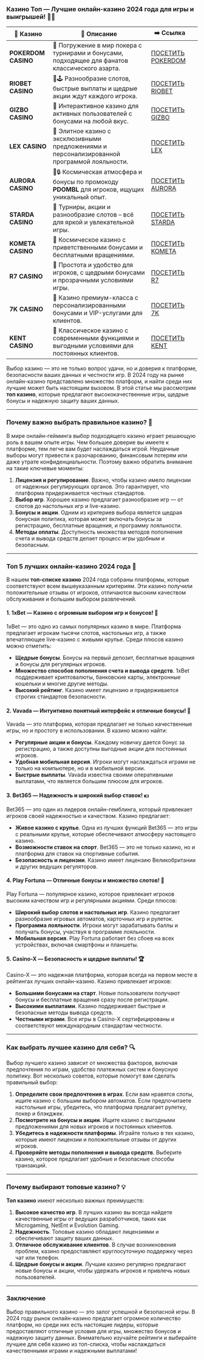 ### Казино Топ — Лучшие онлайн-казино 2024 года для игры и выигрышей! 🎰💎
| 🎰 Казино           | 📜 Описание                                                                                       | ➡️ Ссылка                                                                                          |   |
| ------------------- | ------------------------------------------------------------------------------------------------- | -------------------------------------------------------------------------------------------------- | - |
| **POKERDOM CASINO** | 🎲 Погружение в мир покера с турнирами и бонусами, подходящее для фанатов классического азарта.   | [ПОСЕТИТЬ POKERDOM](https://brandplay.link/FwVc4f)                                                 |   |
| **RIOBET CASINO**   | 🌟🕹️ Разнообразие слотов, быстрые выплаты и щедрые акции ждут каждого игрока.                    | [ПОСЕТИТЬ RIOBET](https://brandplay.link/TnjsxFvH)                                                 |   |
| **GIZBO CASINO**    | 🚀 Интерактивное казино для активных пользователей с бонусами на любой вкус.                      | [ПОСЕТИТЬ GIZBO](https://brandplay.link/rvzLrVLp)                                                  |   |
| **LEX CASINO**      | 🎰 Элитное казино с эксклюзивными предложениями и персонализированной программой лояльности.      | [ПОСЕТИТЬ LEX](https://brandplay.link/VMqNXPFs)                                                    |   |
| **AURORA CASINO**   | 🌌🔒 Космическая атмосфера и бонусы по промокоду **PDOMBL** для игроков, ищущих уникальный опыт. | [ПОСЕТИТЬ AURORA](https://10trafic-stat2.com/click/668546556bcc6313411604bc/6766/13031/subaccount) |   |
| **STARDA CASINO**   | 🌠 Турниры, акции и разнообразие слотов – всё для яркой и увлекательной игры.                     | [ПОСЕТИТЬ STARDA](https://brandplay.link/HDcDrxLk)                                                 |   |
| **KOMETA CASINO**   | 💫 Космическое казино с приветственными бонусами и бесплатными вращениями.                        | [ПОСЕТИТЬ KOMETA](https://brandplay.link/jHzFFYGv)                                                 |   |
| **R7 CASINO**       | 🎯 Простота и удобство для игроков, с щедрыми бонусами и прозрачными условиями игры.              | [ПОСЕТИТЬ R7](https://brandplay.link/dByFXP7h)                                                     |   |
| **7K CASINO**       | 💎 Казино премиум-класса с персонализированными бонусами и VIP-услугами для клиентов.             | [ПОСЕТИТЬ 7K](https://brandplay.link/dd46bNgD)                                                     |   |
| **KENT CASINO**     | 🎲 Классическое казино с современными функциями и выгодными условиями для постоянных клиентов.    | [ПОСЕТИТЬ KENT](https://brandplay.link/XRH1g6Vb)                                                   

Выбор казино — это не только вопрос удачи, но и доверия к платформе, безопасности ваших данных и честности игр. В 2024 году на рынке онлайн-казино представлено множество платформ, и найти среди них лучшие может быть настоящим вызовом. В этой статье мы рассмотрим **топ казино**, которые предлагают высококачественные игры, щедрые бонусы и надежную защиту ваших данных.

***

### Почему важно выбрать правильное казино? 🎯

В мире онлайн-гейминга выбор подходящего казино играет решающую роль в вашем опыте игры. Чем большее доверие вы имеете к платформе, тем легче вам будет наслаждаться игрой. Неудачные выборы могут привести к разочарованию, финансовым потерям или даже утрате конфиденциальности. Поэтому важно обратить внимание на такие ключевые моменты:

1. **Лицензия и регулирование**. Важно, чтобы казино имело лицензии от надежных регулирующих органов. Это гарантирует, что платформа придерживается честных стандартов.
2. **Выбор игр**. Хорошее казино предлагает разнообразие игр — от слотов до настольных игр и live-казино.
3. **Бонусы и акции**. Одним из критериев выбора является щедрая бонусная политика, которая может включать бонусы за регистрацию, бесплатные вращения, и программу лояльности.
4. **Методы оплаты**. Доступность множества методов пополнения счета и вывода средств делает процесс игры удобным и безопасным.

***

### Топ 5 лучших онлайн-казино 2024 года 🌟

В нашем **топ-списке казино** 2024 года собраны платформы, которые соответствуют всем вышеуказанным критериям. Эти казино получили положительные отзывы от игроков, отличаются высоким качеством обслуживания и большим выбором развлечений.

#### 1. **1xBet — Казино с огромным выбором игр и бонусов! 🎲**

1xBet — это одно из самых популярных казино в мире. Платформа предлагает игрокам тысячи слотов, настольных игр, а также впечатляющее live-казино с живыми крупье. Среди плюсов казино можно отметить:

* **Щедрые бонусы**. Бонусы на первый депозит, бесплатные вращения и бонусы для регулярных игроков.
* **Множество способов пополнения счета и вывода средств**. 1xBet поддерживает криптовалюты, банковские карты, электронные кошельки и многие другие методы.
* **Высокий рейтинг**. Казино имеет лицензию и придерживается строгих стандартов безопасности.

#### 2. **Vavada — Интуитивно понятный интерфейс и отличные бонусы! 🎉**

Vavada — это платформа, которая предлагает не только качественные игры, но и простоту в использовании. В казино можно найти:

* **Регулярные акции и бонусы**. Каждому новичку дается бонус за регистрацию, а также доступны выгодные акции для постоянных игроков.
* **Удобная мобильная версия**. Игроки могут наслаждаться играми не только на компьютере, но и в мобильной версии.
* **Быстрые выплаты**. Vavada известна своими оперативными выплатами, что является большим плюсом для игроков.

#### 3. **Bet365 — Надежность и широкий выбор ставок! 💵**

Bet365 — это один из лидеров онлайн-гемблинга, который привлекает игроков своей надежностью и качеством. Казино предлагает:

* **Живое казино с крупье**. Одна из лучших функций Bet365 — это игры с реальными крупье, которые обеспечивают атмосферу настоящего казино.
* **Возможности ставок на спорт**. Bet365 — это не только казино, но и платформа для ставок на спортивные события.
* **Безопасность и лицензии**. Казино имеет лицензию Великобритании и других ведущих регуляторов.

#### 4. **Play Fortuna — Отличные бонусы и множество слотов! 🎰**

Play Fortuna — популярное казино, которое привлекает игроков высоким качеством игр и регулярными акциями. Среди плюсов:

* **Широкий выбор слотов и настольных игр**. Казино предлагает разнообразие игровых автоматов, карточных игр и рулеток.
* **Программа лояльности**. Игроки могут зарабатывать баллы и получать бонусы, участвуя в программе лояльности.
* **Мобильная версия**. Play Fortuna работает без сбоев на всех устройствах, включая смартфоны и планшеты.

#### 5. **Casino-X — Безопасность и щедрые выплаты! 🏆**

Casino-X — это надежная платформа, которая всегда на первом месте в рейтингах лучших онлайн-казино. Казино привлекает игроков:

* **Большими бонусами на старт**. Новые пользователи получают бонусы и бесплатные вращения сразу после регистрации.
* **Высокими выплатами**. Казино поддерживает быстрые и безопасные методы вывода средств.
* **Честными играми**. Все игры в Casino-X сертифицированы и соответствуют международным стандартам честности.

***

### Как выбрать лучшее казино для себя? 🔍

Выбор лучшего казино зависит от множества факторов, включая предпочтения по играм, удобство платежных систем и бонусную политику. Вот несколько советов, которые помогут вам сделать правильный выбор:

1. **Определите свои предпочтения в играх**. Если вам нравятся слоты, ищите казино с большим выбором автоматов. Если предпочитаете настольные игры, убедитесь, что платформа предлагает рулетку, покер и блэкджек.
2. **Посмотрите на бонусы и акции**. Ищите казино с выгодными предложениями для новых игроков и постоянных клиентов.
3. **Убедитесь в надежности платформы**. Играйте только в тех казино, которые имеют лицензии и положительные отзывы от других игроков.
4. **Проверяйте методы пополнения и вывода средств**. Выберите казино, которое предлагает удобные и безопасные способы транзакций.

***

### Почему выбирают топовые казино? 💡

**Топ казино** имеют несколько важных преимуществ:

1. **Высокое качество игр**. В лучших казино вы всегда найдете качественные игры от ведущих разработчиков, таких как Microgaming, NetEnt и Evolution Gaming.
2. **Надежность**. Топовые казино обладают лицензиями и обеспечивают защиту ваших данных.
3. **Отличное обслуживание клиентов**. В случае возникновения проблем, казино предоставляют круглосуточную поддержку через чат или телефон.
4. **Щедрые бонусы и акции**. Лучшие казино регулярно предлагают новые бонусы и акции, чтобы удержать игроков и привлечь новых пользователей.

***

### Заключение

Выбор правильного казино — это залог успешной и безопасной игры. В 2024 году рынок онлайн-казино предлагает огромное количество платформ, но среди них есть настоящие лидеры, которые предоставляют отличные условия для игры, множество бонусов и надежную защиту данных. Внимательно изучайте рейтинги и выбирайте лучшее для себя казино из топ-списка, чтобы наслаждаться качественными играми и надежными выплатами!
